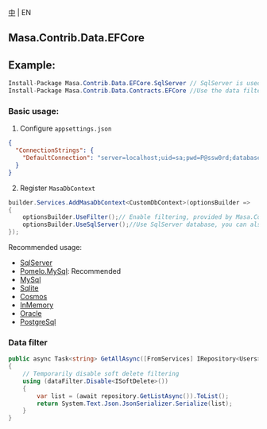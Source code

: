 [中](README.zh-CN.md) | EN

## Masa.Contrib.Data.EFCore

## Example:

```c#
Install-Package Masa.Contrib.Data.EFCore.SqlServer // SqlServer is used as an example here, you can also choose other implementations by yourself
Install-Package Masa.Contrib.Data.Contracts.EFCore //Use the data filtering and soft delete capabilities provided by the protocol, if you don't need it, you can not refer to it
```

### Basic usage:

1. Configure `appsettings.json`

``` appsettings.json
{
  "ConnectionStrings": {
    "DefaultConnection": "server=localhost;uid=sa;pwd=P@ssw0rd;database=identity"
  }
}
````

2. Register `MasaDbContext`

``` C#
builder.Services.AddMasaDbContext<CustomDbContext>(optionsBuilder =>
{
    optionsBuilder.UseFilter();// Enable filtering, provided by Masa.Contrib.Data.Contracts.EFCore
    optionsBuilder.UseSqlServer();//Use SqlServer database, you can also choose other implementations
});
```

Recommended usage:

- [SqlServer](../Masa.Contrib.Data.EFCore.SqlServer/README.zh-CN.md)
- [Pomelo.MySql](../Masa.Contrib.Data.EFCore.Pomelo.MySql/README.zh-CN.md): Recommended
- [MySql](../Masa.Contrib.Data.EFCore.MySql/README.zh-CN.md)
- [Sqlite](../Masa.Contrib.Data.EFCore.Sqlite/README.zh-CN.md)
- [Cosmos](../Masa.Contrib.Data.EFCore.Cosmos/README.zh-CN.md)
- [InMemory](../Masa.Contrib.Data.EFCore.InMemory/README.zh-CN.md)
- [Oracle](../Masa.Contrib.Data.EFCore.Oracle/README.zh-CN.md)
- [PostgreSql](../Masa.Contrib.Data.EFCore.PostgreSql/README.zh-CN.md)

### Data filter

```` C#
public async Task<string> GetAllAsync([FromServices] IRepository<Users> repository, [FromServices] IDataFilter dataFilter)
{
    // Temporarily disable soft delete filtering
    using (dataFilter.Disable<ISoftDelete>())
    {
        var list = (await repository.GetListAsync()).ToList();
        return System.Text.Json.JsonSerializer.Serialize(list);
    }
}
````